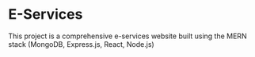 # E-Services
This project is a comprehensive e-services website built using the MERN stack (MongoDB, Express.js, React, Node.js)
